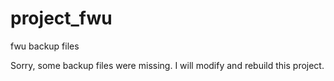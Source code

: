 # project_fwu
fwu backup files


Sorry, some backup files were missing. I will modify and rebuild this project.
